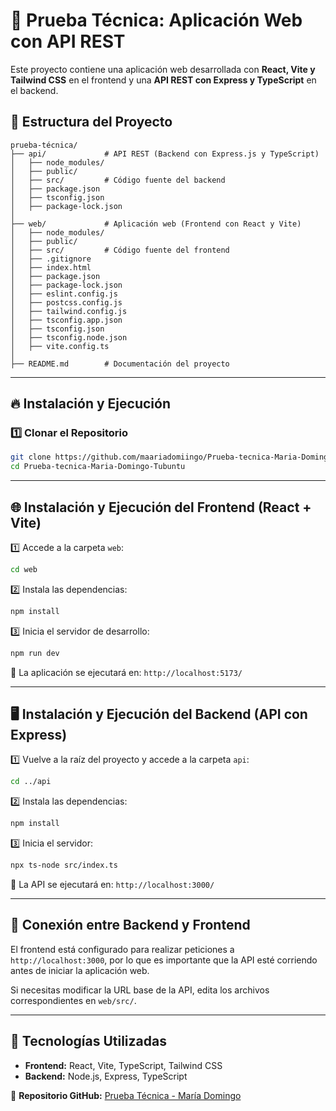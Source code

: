 # 🚀 Prueba Técnica: Aplicación Web con API REST

Este proyecto contiene una aplicación web desarrollada con **React, Vite y Tailwind CSS** en el frontend y una **API REST con Express y TypeScript** en el backend.

## 📂 Estructura del Proyecto

```
prueba-técnica/
├── api/             # API REST (Backend con Express.js y TypeScript)
│   ├── node_modules/  
│   ├── public/      
│   ├── src/         # Código fuente del backend
│   ├── package.json 
│   ├── tsconfig.json
│   ├── package-lock.json
│
├── web/             # Aplicación web (Frontend con React y Vite)
│   ├── node_modules/  
│   ├── public/      
│   ├── src/         # Código fuente del frontend
│   ├── .gitignore
│   ├── index.html
│   ├── package.json 
│   ├── package-lock.json
│   ├── eslint.config.js
│   ├── postcss.config.js
│   ├── tailwind.config.js
│   ├── tsconfig.app.json
│   ├── tsconfig.json
│   ├── tsconfig.node.json
│   ├── vite.config.ts
│
├── README.md        # Documentación del proyecto
```

---

## 🔥 Instalación y Ejecución

### 1️⃣ Clonar el Repositorio

```bash
git clone https://github.com/maariadomiingo/Prueba-tecnica-Maria-Domingo-Tubuntu.git
cd Prueba-tecnica-Maria-Domingo-Tubuntu
```

---

## 🌐 Instalación y Ejecución del Frontend (React + Vite)

1️⃣ Accede a la carpeta `web`:

```bash
cd web
```

2️⃣ Instala las dependencias:

```bash
npm install
```

3️⃣ Inicia el servidor de desarrollo:

```bash
npm run dev
```

📌 La aplicación se ejecutará en: `http://localhost:5173/`

---

## 🖥️ Instalación y Ejecución del Backend (API con Express)

1️⃣ Vuelve a la raíz del proyecto y accede a la carpeta `api`:

```bash
cd ../api
```

2️⃣ Instala las dependencias:

```bash
npm install
```

3️⃣ Inicia el servidor:

```bash
npx ts-node src/index.ts
```

📌 La API se ejecutará en: `http://localhost:3000/`

---

## 📡 Conexión entre Backend y Frontend
El frontend está configurado para realizar peticiones a `http://localhost:3000`, por lo que es importante que la API esté corriendo antes de iniciar la aplicación web.

Si necesitas modificar la URL base de la API, edita los archivos correspondientes en `web/src/`.

---

## 🚀 Tecnologías Utilizadas

- **Frontend:** React, Vite, TypeScript, Tailwind CSS
- **Backend:** Node.js, Express, TypeScript

📌 **Repositorio GitHub:** [Prueba Técnica - María Domingo](https://github.com/maariadomiingo/Prueba-tecnica-Maria-Domingo-Tubuntu)


